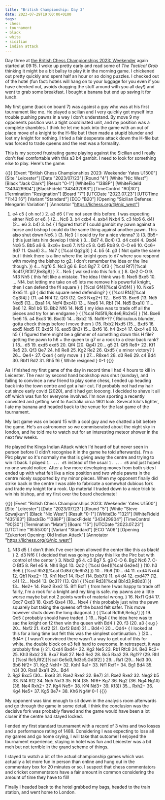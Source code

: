 ```yaml
---
title: "British Championship: Day 3"
date: 2023-07-29T19:00:00+0100
tags:
- chess
- tournament
- black
- white
- sicilian
- indian attack
---
```


Day three at [the British Chess Championships 2023:
Weekender](https://chess-results.com/tnr790667.aspx?lan=1) again started at
09:15. I woke up pretty early and read some of _The Tactical Grob_ thinking it
might be a bit ballsy to play it in the morning game. I chickened out pretty
quickly and spent half an hour or so doing puzzles. I checked out of the
hotel (fun fact: hotels will hang on to your luggage for you even if you have
checked out, avoids dragging the stuff around with you all day!) and went to
grab some breakfast. I bought a banana but end up saving it for lunch. 

My first game (back on board 7) was against a guy who was at his first
tournament like me. He played a scilian and I very quickly got myself into
trouble pushing pawns in a way I don't understand. By move 9 my opponents
position was a tight coordinated unit, and my position was a complete
shambles. I think he let me back into the game with an out of place move of a
knight to the H-file but I then made a stupid blunder and lost my knight for
nothing. I tried a fair desperate attack down the H-file but was forced to
trade queens and the rest was a formality. 

This is my second frustrating game playing against the Sicilian and I really
don't feel comfortable with this a3 b4 gambit. I need to look for something
else to play. Here's the game:

{{<pgn>}}
[Event "British Chess Championships 2023: Weekender Yates U1500"]
[Site "Leicester"]
[Date "2023/07/23"]
[Round "4"]
[White "Nic West"]
[Black "Jack Clark"]
[Result "0-1"]
[WhiteElo "1388P"]
[WhiteFideId "343429904"]
[BlackFideId "343432093"]
[TimeControl "90|30"]
[Termination "Resignation"]
[Board "7"]
[UTCDate "2023.07.23"]
[UTCTime "11:43:16"]
[Variant "Standard"]
[ECO "B20"]
[Opening "Sicilian Defense: Mengarini Variation"]
[Annotator "https://lichess.org/@/nic_west"]

1. e4 c5 { oh no! } 2. a3 d6 { I've not seen this before. I was expecting
   either Nc6 or e6. } (2... Nc6 3. b4 cxb4 4. axb4 Nxb4 5. c3 Nc6 6. d4)
(2... e6 3. b4) 3. b4 { I figured that if I could gambit my pawn against a
horse and bishop I could do the same thing against another pawn. This also
shut down Nc6. } (3. Nc3 { I could try for a nice vienna? }) (3. Bb5+ { this
just lets him develop I think } 3... Bd7 4. Bc4) (3. d4 cxd4 4. Qxd4 Nc6 5.
Bb5 a6 6. Bxc6+ bxc6 7. Nf3 c5 8. Qd5 Rb8 9. O-O e6 10. Qc6+ Bd7 11. Qxa6)
3... Nd7 { [%cal Gg2g3] } 4. b5 (4. g3 { Not quite the same but I think there
is a line where the knight goes to d7 where you respond with moving the bishop
to g2. I don't remember the idea or the line though. }) 4... Ngf6 5. Nc3 g6 6.
Bc4 Bg7 7. Qf3 { [%csl Rf7][%cal Rc4f7,Rf3f7,Be8g8] } 7... Ne5 { walked into
this fork :( } 8. Qe2 O-O 9. Nf3 Nh5 { this felt like a mistake. The idea I
think was 9. Nxe5 Bxe5 10. ... Nf4. but letting me take on e5 lets me remove
his powerful knight, then I can defend the f4 square } { [%csl Gf4][%cal
Gh5f4] } 10. Nxe5 Bxe5 11. g3 { did this square need defending? } { [%csl
Rf4][%cal Gg3f4] } (11. a4 Nf4 12. Qf3 (12. Qe3 Nxg2+) 12... Be6 13. Bxe6 (13.
Nd5 Nxd5 (13... Bxa1 14. Nxf4 Bxc4)) 13... Nxe6 14. Rb1 (14. Nd5 Bxa1)) 11...
Be6 12. Rb1 b6 13. Bb2 Nf6 14. Nd5 { my idea was to trade off all the pieces
and try for an endgame } { [%cal Rd5f6,Rc4e6,Rb2e5] } (14. Bxe6 fxe6 15. a4
Bxc3 16. Bxc3) 14... Bxb2 15. Nxf6+?? { Ridiculous blunder, gotta check things
before I move them } (15. Rxb2 Nxd5 (15... Bxd5 16. exd5 Nxd5 17. Bxd5) 16.
exd5 Bh3) 15... Bxf6 16. h4 Bxc4 17. Qxc4 e6 18. h5 { I figured there might be
a glimmer of something down this H file? getting the pawn to h6 + the queen to
g7 or a rook to a clear back rank? } 18... d5 19. exd5 exd5 20. Qf4 (20. Qg4)
20... g5 21. Qf5 Re8+ 22. Kf1 Re5 23. Qf3 Qe7 24. h6 Re8 25. Kg2 Re2 26. Qxd5
{ a minor victory? } 26... Qe4+ 27. Qxe4 { only move :( } 27... R8xe4 28. d3
Re6 29. c4 Bd4 30. Rbf1 Rd2 31. Rh5 f6 { White resigned } 0-1
{{</pgn>}}


As I finished my first game of the day in record time I had 4 hours to kill in
Leicester. The near by second hand bookshop was shut (sunday), and failing to
convince a new friend to play some chess, I ended up heading back into the
town centre and got a hair cut. I'd probably not had my hair cut since early
covid (2020), and it had got loooong. I decided to shave it all off which was
fun for everyone involved. I'm now sporting a recently convicted and getting
sent to Australia circa 1801 look.  Several kilo's lighter, I ate my banana
and headed back to the venue for the last game of the tournament.

My last game was on board 15 with a cool guy and we chatted a bit before the
game. He's an astronomer so we commiserated about the night sky in london, and
he told me to watch out for an interesting meteor shower in the next few
weeks.

He played the Kings Indian Attack which I'd heard of but never seen in person
before (I didn't recognise it in the game he told afterwards). I'm a Pirc
player so it's normally me that is giving away the centre and trying to win it
back. I played `1. ... d5` instead of the usual `1. ... d6` and just hoped no
one would notice. After a few more developing moves from both sides I ended
up with what felt like a nice position and *two* whole pawns in the centre
nicely supported by my minor pieces. When my opponent finally did strike back
in the centre I was able to fabricate a somewhat dubious fork and trade my
knight for a rook. Up material I traded down to a nice trick to win his
bishop, and my first over the board checkmate!

{{<pgn>}}
[Event "British Chess Championships 2023: Weekender Yates U1500"]
[Site "Leicester"]
[Date "2023/07/23"]
[Round "5"]
[White "Steve Szwajkun"]
[Black "Nic West"]
[Result "0-1"]
[WhiteElo "1321"]
[WhiteFideId "435163"]
[BlackElo "1388P"]
[BlackFideId "343429904"]
[TimeControl "90|30"]
[Termination "Mate"]
[Board "15"]
[UTCDate "2023.07.23"]
[UTCTime "16:55:00"]
[Variant "Standard"]
[ECO "A06"]
[Opening "Zukertort Opening: Old Indian Attack"]
[Annotator "https://lichess.org/@/nic_west"]

1. Nf3 d5 { I don't think I've ever been allowed the center like this as
   black! } 2. d3 Nf6 { I decided that was going to play this like the Pirc
but with control of the center } 3. Nbd2 g6 4. c3 Bg7 5. g3 O-O 6. Bg2 Nc6 7.
O-O Bf5 8. Re1 e5 9. Nh4 Bg4 10. Qc2 { [%csl Ge4][%cal Ge2e4] } (10. h3 Be6 {
[%csl Rh3][%cal Gd8d7,Re6h3] }) 10... Rb8 (10... d4 11. cxd4 Nxd4 12. Qb1
Nxe2+ 13. Kh1 Nxc1 14. Rxc1 (14. Bxb7)) 11. e4 d4 12. cxd4?? (12. c4) 12...
Nxd4 13. Qc3?? (13. Qb1 { [%csl Rd3][%cal Bb1d3,Rd8d3] }) 13... Ne2+ 14. Rxe2
Bxe2 15. Bf1 Bxf1 { from here I was happy to trade off fairly, I'm a rook for
a knight and my king is safe. my pawns are a little worse maybe but not 2
points worth of material wrong. } 16. Nxf1 Qd4 17. Qxc7 Qxd3 18. Qxe5 Qxe4
(18... Nxe4 { this probably just wins the pawn squarely but taking the queens
off the board felt safer. This move however shuts down the long diagonal. } {
[%cal Rc1h6,Re5g7] }) 19. Qc5 { probably should have traded. } 19... Ng4 { the
idea here was to sac the knight on f2 then win the queen with Bd4 } 20. f3
(20. a3 { e.g } 20... Nxf2 21. Kxf2 (21. Qxf2 Bd4) 21... Bd4+) 20... Qd4+ { I
looked at this for a long time but felt this was the simplest continuation. }
(20... Bd4+ { I wasn't convinced there wasn't a way to get out of this for
white. the double block on e3 felt hard to overcome. In retrospect, it was
probably fine }) 21. Qxd4 Bxd4+ 22. Kg2 Ne5 23. Rb1 Rfc8 24. Be3 Rc2+ 25. Kh3
Bxb2 26. Bxa7 Ra8 27. Ne3 Re2 28. Bc5 Rxa2 29. Rg1?? (29. Rh1 { [%csl
Rc5,Rf2][%cal Ge5d3,Rd3c5,Gd3f2] } 29... Ra1 (29... Nd3 30. Bb6 Nf2+ 31. Kg2
Nxh1+ 32. Kxh1 Ra1+ 33. Nf1 Rxf1+ 34. Bg1 Bd4 35. h3) 30. Rxa1 Bxa1) 29... Bd4
30. Rg2 Bxc5 (30... Bxe3 31. Rxe2 Rxe2 32. Be7) 31. Rxe2 Rxe2 32. Neg2 b5 33.
Nf4 Rf2 34. Nd5 Nxf3 35. Nf4 (35. Nf6+ Kg7 36. Ng2 (36. Ng4 Ng1#) (36. Ne4
Rxh2+ 37. Kg4 Ne5+ 38. Kf4 Nd3+ 39. Kf3)) 35... Rxh2+ 36. Kg4 Ne5+ 37. Kg5
Be7+ 38. Kh6 Ng4# 0-1
{{</pgn>}}


My opponent was kind enough to sit down in the analysis room afterwards and go
through the game in some detail. I think the conclusion was the decisive fork
was probably flawed and the game would have been a lot closer if the centre
had stayed locked.

I ended my first standard tournament with a record of 3 wins and two
losses and a performance rating of 1488. Considering I was expecting to lose
all my games and go home crying, I will take that outcome! I enjoyed the
tournament experience, staying in hotel was fun and Leicester was a bit meh
but not terrible in the grand scheme of things. 

I stayed to watch a bit of the actual championship games which was actually a
lot more fun in person than online and hung out in the commentary box for 20
minutes or so. I suspect that chess commentators and cricket commentators have
a fair amount in common considering the amount of time they have to fill!

Finally I headed back to the hotel grabbed my bags, headed to the train
station, and went home to London.
